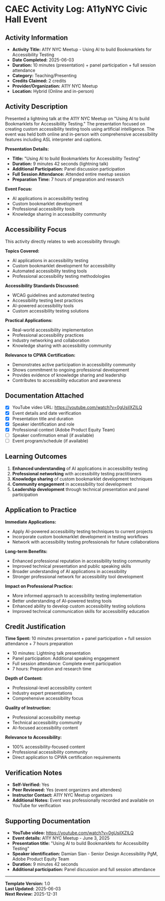# CAEC Activity Log: A11yNYC Civic Hall Event

## Activity Information
- **Activity Title:** A11Y NYC Meetup - Using AI to build Bookmarklets for Accessibility Testing
- **Date Completed:** 2025-06-03
- **Duration:** 10 minutes (presentation) + panel participation + full session attendance
- **Category:** Teaching/Presenting
- **Credits Claimed:** 2 credits
- **Provider/Organization:** A11Y NYC Meetup
- **Location:** Hybrid (Online and in-person)

## Activity Description
Presented a lightning talk at the A11Y NYC Meetup on "Using AI to build Bookmarklets for Accessibility Testing." The presentation focused on creating custom accessibility testing tools using artificial intelligence. The event was held both online and in-person with comprehensive accessibility features including ASL interpreter and captions.

**Presentation Details:**
- **Title:** "Using AI to build Bookmarklets for Accessibility Testing"
- **Duration:** 9 minutes 42 seconds (lightning talk)
- **Additional Participation:** Panel discussion participation
- **Full Session Attendance:** Attended entire meetup session
- **Preparation Time:** 7 hours of preparation and research

**Event Focus:**
- AI applications in accessibility testing
- Custom bookmarklet development
- Professional accessibility tools
- Knowledge sharing in accessibility community

## Accessibility Focus
This activity directly relates to web accessibility through:

**Topics Covered:**
- AI applications in accessibility testing
- Custom bookmarklet development for accessibility
- Automated accessibility testing tools
- Professional accessibility testing methodologies

**Accessibility Standards Discussed:**
- WCAG guidelines and automated testing
- Accessibility testing best practices
- AI-powered accessibility tools
- Custom accessibility testing solutions

**Practical Applications:**
- Real-world accessibility implementation
- Professional accessibility practices
- Industry networking and collaboration
- Knowledge sharing with accessibility community

**Relevance to CPWA Certification:**
- Demonstrates active participation in accessibility community
- Shows commitment to ongoing professional development
- Provides evidence of knowledge sharing and leadership
- Contributes to accessibility education and awareness

## Documentation Attached
- [x] YouTube video URL: https://youtube.com/watch?v=0gUsilXZILQ
- [x] Event details and date verification
- [x] Presentation title and duration
- [x] Speaker identification and role
- [x] Professional context (Adobe Product Equity Team)
- [ ] Speaker confirmation email (if available)
- [ ] Event program/schedule (if available)

## Learning Outcomes
1. **Enhanced understanding** of AI applications in accessibility testing
2. **Professional networking** with accessibility testing practitioners
3. **Knowledge sharing** of custom bookmarklet development techniques
4. **Community engagement** in accessibility tool development
5. **Leadership development** through technical presentation and panel participation

## Application to Practice
**Immediate Applications:**
- Apply AI-powered accessibility testing techniques to current projects
- Incorporate custom bookmarklet development in testing workflows
- Network with accessibility testing professionals for future collaborations

**Long-term Benefits:**
- Enhanced professional reputation in accessibility testing community
- Improved technical presentation and public speaking skills
- Broader understanding of AI applications in accessibility
- Stronger professional network for accessibility tool development

**Impact on Professional Practice:**
- More informed approach to accessibility testing implementation
- Better understanding of AI-powered testing tools
- Enhanced ability to develop custom accessibility testing solutions
- Improved technical communication skills for accessibility education

## Credit Justification
**Time Spent:** 10 minutes presentation + panel participation + full session attendance + 7 hours preparation
- 10 minutes: Lightning talk presentation
- Panel participation: Additional speaking engagement
- Full session attendance: Complete event participation
- 7 hours: Preparation and research time

**Depth of Content:**
- Professional-level accessibility content
- Industry expert presentations
- Comprehensive accessibility focus

**Quality of Instruction:**
- Professional accessibility meetup
- Technical accessibility community
- AI-focused accessibility content

**Relevance to Accessibility:**
- 100% accessibility-focused content
- Professional accessibility community
- Direct application to CPWA certification requirements

## Verification Notes
- **Self-Verified:** Yes
- **Peer Reviewed:** Yes (event organizers and attendees)
- **Instructor Contact:** A11Y NYC Meetup organizers
- **Additional Notes:** Event was professionally recorded and available on YouTube for verification

## Supporting Documentation
- **YouTube video:** https://youtube.com/watch?v=0gUsilXZILQ
- **Event details:** A11Y NYC Meetup - June 3, 2025
- **Presentation title:** "Using AI to build Bookmarklets for Accessibility Testing"
- **Speaker identification:** Damian Sian - Senior Design Accessibility PgM, Adobe Product Equity Team
- **Duration:** 9 minutes 42 seconds
- **Additional participation:** Panel discussion and full session attendance

---
**Template Version:** 1.0  
**Last Updated:** 2025-06-03  
**Next Review:** 2025-12-31
